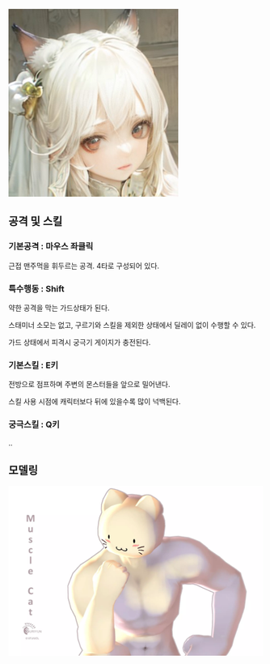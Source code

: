 ![catFace](./Images/face/muscleCat.jpg)

## 공격 및 스킬
### 기본공격 : 마우스 좌클릭

근접 맨주먹을 휘두르는 공격. 4타로 구성되어 있다.

### 특수행동 : Shift

약한 공격을 막는 가드상태가 된다.

스태미너 소모는 없고, 구르기와 스킬을 제외한 상태에서 딜레이 없이 수행할 수 있다.

가드 상태에서 피격시 궁극기 게이지가 충전된다.

### 기본스킬 : E키

전방으로 점프하며 주변의 몬스터들을 앞으로 밀어낸다.

스킬 사용 시점에 캐릭터보다 뒤에 있을수록 많이 넉백된다.

### 궁극스킬 : Q키

..

## 모델링

![catModel](./Images/model/muscleCat.webp)
